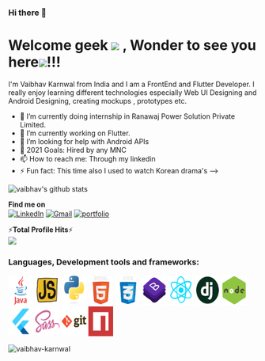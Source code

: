 ### Hi there 👋

<h1>Welcome geek <img src="https://emojis.slackmojis.com/emojis/images/1531849430/4246/blob-sunglasses.gif?1531849430" width="30"/>
, Wonder to see you here<img src="https://raw.githubusercontent.com/MartinHeinz/MartinHeinz/master/wave.gif" width="30px">!!! </h1>

I'm Vaibhav Karnwal from India and I am a FrontEnd and Flutter Developer. I really enjoy learning different technologies especially Web UI Designing and Android Designing, creating mockups , prototypes 
etc.

- 🔭 I’m currently doing internship in Ranawaj Power Solution Private Limited.
- 🌱 I’m currently working on Flutter.
- 🤔 I’m looking for help with Android APIs
- 🥅 2021 Goals: Hired by any MNC
- 📫 How to reach me: Through my linkedin
- ⚡ Fun fact: This time also I used to watch Korean drama's
-->


![vaibhav's github stats](https://github-readme-stats.vercel.app/api?username=vaibhav-karnwal&hide=issues&show_icons=true)
<p>
  <p align="left"><strong>Find me on</strong><br>
    <a href="https://www.linkedin.com/in/vaibhav-karnwal/" target="_blank"><img align="center" alt="LinkedIn" src="https://img.shields.io/badge/linkedin-%230077B5.svg?&style=for-the-badge&logo=linkedin&logoColor=white" /></a>
    <a href="vaibhavkarnwal2812@gmail.com" target="_blank"><img align="center" alt="Gmail" src="https://img.shields.io/badge/gmail-red.svg?&style=for-the-badge&logo=gmail&logoColor=white" /></a>
    <a href="https://trorstphpuskxi3cchfhdg-on.drv.tw/www.myportfolio.com/" target="_blank"><img align="center" alt="portfolio" src="https://img.shields.io/badge/portfolio-gray.svg?&style=for-the-badge&logoColor=white" /></a>
  </p>
  <p align="left">⚡️<strong>Total Profile Hits</strong>⚡️<br>
    <img src="https://profile-counter.glitch.me/vaibhav-karnwal/count.svg" />
  </p>
</p>


<h3>Languages, Development tools and frameworks:</h3>
<p>
	<img src="https://raw.githubusercontent.com/devicons/devicon/master/icons/java/java-original-wordmark.svg" alt="java" width="50" height="60"/> 
	<img src="https://github.com/vaibhav-karnwal/vaibhav-karnwal/blob/main/res/js.gif" width="50" height="60"/> 
	<img src="https://raw.githubusercontent.com/devicons/devicon/master/icons/python/python-original.svg" alt="python"width="50" height="60"/> 
  <img src="https://github.com/vaibhav-karnwal/vaibhav-karnwal/blob/main/res/html.gif" alt="html5" width="50" height="60"/> 
  <img src="https://github.com/vaibhav-karnwal/vaibhav-karnwal/blob/main/res/css.gif" alt="html5" width="50" height="60"/> 
  <img src="https://github.com/vaibhav-karnwal/vaibhav-karnwal/blob/main/res/bootstrap.gif" alt="html5" width="50" height="60"/> 
  <img src="https://github.com/vaibhav-karnwal/vaibhav-karnwal/blob/main/res/react.gif" alt="html5" width="50" height="60"/> 
  <img src="https://github.com/vaibhav-karnwal/vaibhav-karnwal/blob/main/res/django.png" alt="html5" width="50" height="60"/> 
<img src="https://github.com/vaibhav-karnwal/vaibhav-karnwal/blob/main/res/node.gif" alt="html5" width="50" height="60"/> 
<img src="https://github.com/vaibhav-karnwal/vaibhav-karnwal/blob/main/res/flutter.png" alt="flutter.png" width="50" height="60"/> 
<img src='https://raw.githubusercontent.com/github/explore/80688e429a7d4ef2fca1e82350fe8e3517d3494d/topics/sass/sass.png' alt='scss' width="50" height="60">
<img src='https://raw.githubusercontent.com/github/explore/80688e429a7d4ef2fca1e82350fe8e3517d3494d/topics/git/git.png' alt='git' width="50" height="60">
<img src='https://raw.githubusercontent.com/github/explore/80688e429a7d4ef2fca1e82350fe8e3517d3494d/topics/npm/npm.png' alt='npm' width="50" height="60">

</p>

<img src="https://github-readme-stats.vercel.app/api/top-langs/?username=vaibhav-karnwal&langs_count=9" alt="vaibhav-karnwal">

